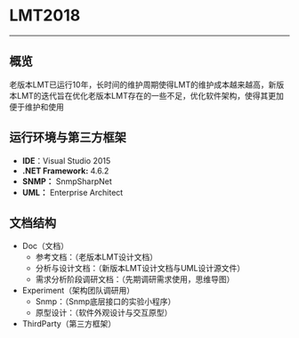 # LMT2018
---
## 概览
老版本LMT已运行10年，长时间的维护周期使得LMT的维护成本越来越高，新版本LMT的迭代旨在优化老版本LMT存在的一些不足，优化软件架构，使得其更加便于维护和使用
## 运行环境与第三方框架
- **IDE**：Visual Studio 2015
- **.NET Framework:** 4.6.2
- **SNMP：** SnmpSharpNet
- **UML：** Enterprise Architect


## 文档结构
- Doc（文档）
	- 参考文档：（老版本LMT设计文档）
	- 分析与设计文档：（新版本LMT设计文档与UML设计源文件）
	- 需求分析阶段调研文档：（先期调研需求使用，思维导图）
- Experiment（架构团队调研用）
	- Snmp：（Snmp底层接口的实验小程序）
	- 原型设计：（软件外观设计与交互原型）
- ThirdParty（第三方框架）